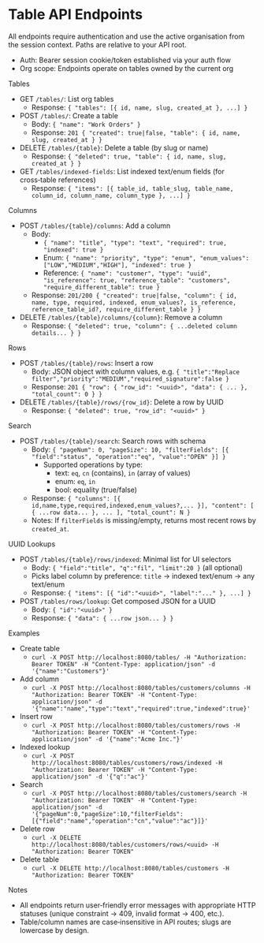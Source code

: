 # Table API Endpoints

All endpoints require authentication and use the active organisation from the session context. Paths are relative to your API root.

- Auth: Bearer session cookie/token established via your auth flow
- Org scope: Endpoints operate on tables owned by the current org

Tables
- GET `/tables/`: List org tables
  - Response: `{ "tables": [{ id, name, slug, created_at }, ...] }`
- POST `/tables/`: Create a table
  - Body: `{ "name": "Work Orders" }`
  - Response: `201 { "created": true|false, "table": { id, name, slug, created_at } }`
- DELETE `/tables/{table}`: Delete a table (by slug or name)
  - Response: `{ "deleted": true, "table": { id, name, slug, created_at } }`
- GET `/tables/indexed-fields`: List indexed text/enum fields (for cross‑table references)
  - Response: `{ "items": [{ table_id, table_slug, table_name, column_id, column_name, column_type }, ...] }`

Columns
- POST `/tables/{table}/columns`: Add a column
  - Body:
    - `{ "name": "title", "type": "text", "required": true, "indexed": true }`
    - Enum: `{ "name": "priority", "type": "enum", "enum_values": ["LOW","MEDIUM","HIGH"], "indexed": true }`
    - Reference: `{ "name": "customer", "type": "uuid", "is_reference": true, "reference_table": "customers", "require_different_table": true }`
  - Response: `201/200 { "created": true|false, "column": { id, name, type, required, indexed, enum_values?, is_reference, reference_table_id?, require_different_table } }`
- DELETE `/tables/{table}/columns/{column}`: Remove a column
  - Response: `{ "deleted": true, "column": { ...deleted column details... } }`

Rows
- POST `/tables/{table}/rows`: Insert a row
  - Body: JSON object with column values, e.g. `{ "title":"Replace filter","priority":"MEDIUM","required_signature":false }`
  - Response: `201 { "row": { "row_id": "<uuid>", "data": { ... }, "total_count": 0 } }`
- DELETE `/tables/{table}/rows/{row_id}`: Delete a row by UUID
  - Response: `{ "deleted": true, "row_id": "<uuid>" }`

Search
- POST `/tables/{table}/search`: Search rows with schema
  - Body: `{ "pageNum": 0, "pageSize": 10, "filterFields": [{ "field":"status", "operation":"eq", "value":"OPEN" }] }`
    - Supported operations by type:
      - text: `eq`, `cn` (contains), `in` (array of values)
      - enum: `eq`, `in`
      - bool: equality (true/false)
  - Response: `{ "columns": [{ id,name,type,required,indexed,enum_values?,... }], "content": [ { ...row data... }, ... ], "total_count": N }`
  - Notes: If `filterFields` is missing/empty, returns most recent rows by `created_at`.

UUID Lookups
- POST `/tables/{table}/rows/indexed`: Minimal list for UI selectors
  - Body: `{ "field":"title", "q":"fil", "limit":20 }` (all optional)
  - Picks label column by preference: `title` → indexed text/enum → any text/enum
  - Response: `{ "items": [{ "id":"<uuid>", "label":"..." }, ...] }`
- POST `/tables/rows/lookup`: Get composed JSON for a UUID
  - Body: `{ "id":"<uuid>" }`
  - Response: `{ "data": { ...row json... } }`

Examples
- Create table
  - `curl -X POST http://localhost:8080/tables/ -H "Authorization: Bearer TOKEN" -H "Content-Type: application/json" -d '{"name":"Customers"}'`
- Add column
  - `curl -X POST http://localhost:8080/tables/customers/columns -H "Authorization: Bearer TOKEN" -H "Content-Type: application/json" -d '{"name":"name","type":"text","required":true,"indexed":true}'`
- Insert row
  - `curl -X POST http://localhost:8080/tables/customers/rows -H "Authorization: Bearer TOKEN" -H "Content-Type: application/json" -d '{"name":"Acme Inc."}'`
- Indexed lookup
  - `curl -X POST http://localhost:8080/tables/customers/rows/indexed -H "Authorization: Bearer TOKEN" -H "Content-Type: application/json" -d '{"q":"ac"}'`
- Search
  - `curl -X POST http://localhost:8080/tables/customers/search -H "Authorization: Bearer TOKEN" -H "Content-Type: application/json" -d '{"pageNum":0,"pageSize":10,"filterFields":[{"field":"name","operation":"cn","value":"ac"}]}'`
- Delete row
  - `curl -X DELETE http://localhost:8080/tables/customers/rows/<uuid> -H "Authorization: Bearer TOKEN"`
- Delete table
  - `curl -X DELETE http://localhost:8080/tables/customers -H "Authorization: Bearer TOKEN"`

Notes
- All endpoints return user‑friendly error messages with appropriate HTTP statuses (unique constraint → 409, invalid format → 400, etc.).
- Table/column names are case‑insensitive in API routes; slugs are lowercase by design.

